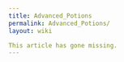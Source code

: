 ```yaml
---
title: Advanced_Potions
permalink: Advanced_Potions/
layout: wiki

This article has gone missing.
---
```

